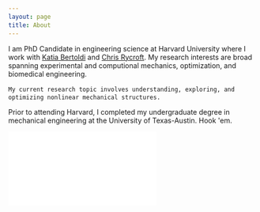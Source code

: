 ```yaml
---
layout: page
title: About
---
```


<p class="message">
    I am PhD Candidate in engineering science at Harvard University where I work with
    <a href="https://bertoldi.seas.harvard.edu"> Katia Bertoldi</a> and 
    <a href="https://people.seas.harvard.edu/~chr/"> Chris Rycroft</a>. My research interests 
    are broad spanning experimental and computional mechanics, optimization, and biomedical engineering. 

    My current research topic involves understanding, exploring, and optimizing nonlinear mechanical structures. 
</p>
<p class="message">
    Prior to attending Harvard, I completed my undergraduate degree in mechanical engineering at the University of Texas-Austin.
    Hook 'em.
    
</p>

![](/assets/MedinaEder_CV.pdf)
